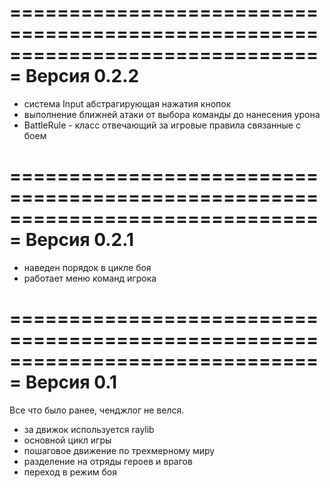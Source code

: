 ﻿===============================================================================
Версия 0.2.2
===============================================================================
- система Input абстрагирующая нажатия кнопок
- выполнение ближней атаки от выбора команды до нанесения урона
- BattleRule - класс отвечающий за игровые правила связанные с боем

===============================================================================
Версия 0.2.1
===============================================================================
- наведен порядок в цикле боя
- работает меню команд игрока

===============================================================================
Версия 0.1
===============================================================================
Все что было ранее, ченджлог не велся.
- за движок используется raylib
- основной цикл игры
- пошаговое движение по трехмерному миру
- разделение на отряды героев и врагов
- переход в режим боя